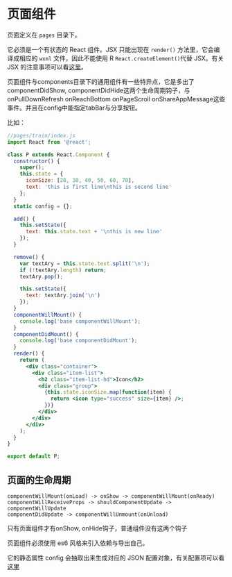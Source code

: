 # 页面组件

页面定义在 `pages` 目录下。

它必须是一个有状态的 React 组件。JSX 只能出现在 `render()` 方法里，它会编译成相应的 `wxml` 文件，因此不能使用 R `React.createElement()`代替 JSX。有关 JSX 的注意事项可以看[这里](jsx.md)。

页面组件与components目录下的通用组件有一些特异点，它是多出了componentDidShow, componentDidHide这两个生命周期钩子，与onPullDownRefresh onReachBottom onPageScroll onShareAppMessage这些事件。并且在config中能指定tabBar与分享按钮。

比如：

```jsx
//pages/train/index.js
import React from '@react';

class P extends React.Component {
  constructor() {
    super();
    this.state = {
      iconSize: [20, 30, 40, 50, 60, 70],
      text: 'this is first line\nthis is second line'
    };
  }
  static config = {};

  add() {
    this.setState({
      text: this.state.text + '\nthis is new line'
    });
  }

  remove() {
    var textAry = this.state.text.split('\n');
    if (!textAry.length) return;
    textAry.pop();

    this.setState({
      text: textAry.join('\n')
    });
  }
  componentWillMount() {
    console.log('base componentWillMount');
  }
  componentDidMount() {
    console.log('base componentDidMount');
  }
  render() {
    return (
      <div class="container">
        <div class="item-list">
          <h2 class="item-list-hd">Icon</h2>
          <div class="group">
            {this.state.iconSize.map(function(item) {
              return <icon type="success" size={item} />;
            })}
          </div>
        </div>
      </div>
    );
  }
}

export default P;
```

## 页面的生命周期

```shell
componentWillMount(onLoad) -> onShow -> componentWillMount(onReady)
componentWillReceiveProps -> shouldComponentUpdate -> componentWillUpdate
componentDidUpdate -> componentWillUnmount(onUnload)
```

只有页面组件才有onShow, onHide钩子，普通组件没有这两个钩子


页面组件必须使用 es6 风格来引入依赖与导出自己。

它的静态属性 config 会抽取出来生成对应的 JSON 配置对象，有关配置项可以看[这里](https://developers.weixin.qq.com/miniprogram/dev/framework/config.html#%E9%A1%B5%E9%9D%A2%E9%85%8D%E7%BD%AE)
